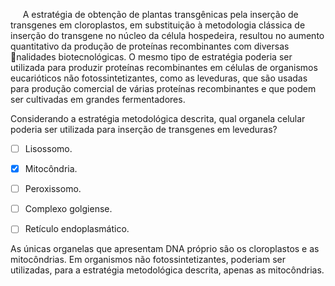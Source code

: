 

     A estratégia de obtenção de plantas transgênicas pela inserção de transgenes em cloroplastos, em substituição à metodologia clássica de inserção do transgene no núcleo da célula hospedeira, resultou no aumento quantitativo da produção de proteínas recombinantes com diversas nalidades biotecnológicas. O mesmo tipo de estratégia poderia ser utilizada para produzir proteínas recombinantes em células de organismos eucarióticos não fotossintetizantes, como as leveduras, que são usadas para produção comercial de várias proteínas recombinantes e que podem ser cultivadas em grandes fermentadores.

Considerando a estratégia metodológica descrita, qual organela celular poderia ser utilizada para inserção de transgenes em leveduras?



- [ ] Lisossomo.
- [x] Mitocôndria.
- [ ] Peroxissomo.
- [ ] Complexo golgiense.
- [ ] Retículo endoplasmático.


As únicas organelas que apresentam DNA próprio são os cloroplastos e as mitocôndrias. Em organismos não fotossintetizantes, poderiam ser utilizadas, para a estratégia metodológica descrita, apenas as mitocôndrias.

        